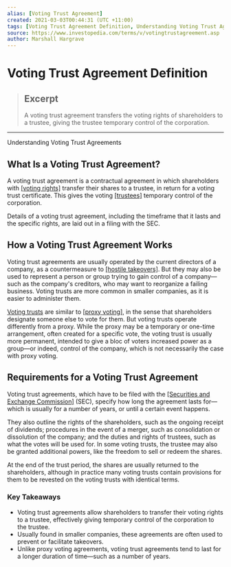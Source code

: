 ```yaml
---
alias: [Voting Trust Agreement]
created: 2021-03-03T00:44:31 (UTC +11:00)
tags: [Voting Trust Agreement Definition, Understanding Voting Trust Agreements]
source: https://www.investopedia.com/terms/v/votingtrustagreement.asp
author: Marshall Hargrave
---
```


# Voting Trust Agreement Definition

> ## Excerpt
> A voting trust agreement transfers the voting rights of shareholders to a trustee, giving the trustee temporary control of the corporation.

---

Understanding Voting Trust Agreements
## What Is a Voting Trust Agreement?

A voting trust agreement is a contractual agreement in which shareholders with [[voting rights]](https://www.investopedia.com/terms/v/votingright.asp) transfer their shares to a trustee, in return for a voting trust certificate. This gives the voting [[trustees]](https://www.investopedia.com/terms/t/trustee.asp) temporary control of the corporation.

Details of a voting trust agreement, including the timeframe that it lasts and the specific rights, are laid out in a filing with the SEC.

## How a Voting Trust Agreement Works

Voting trust agreements are usually operated by the current directors of a company, as a countermeasure to [[hostile takeovers]](https://www.investopedia.com/terms/h/hostiletakeover.asp). But they may also be used to represent a person or group trying to gain control of a company—such as the company's creditors, who may want to reorganize a failing business. Voting trusts are more common in smaller companies, as it is easier to administer them.

[Voting trusts](https://www.investopedia.com/terms/v/votingtrust.asp) are similar to [[proxy voting]](https://www.investopedia.com/terms/p/proxy-vote.asp), in the sense that shareholders designate someone else to vote for them. But voting trusts operate differently from a proxy. While the proxy may be a temporary or one-time arrangement, often created for a specific vote, the voting trust is usually more permanent, intended to give a bloc of voters increased power as a group—or indeed, control of the company, which is not necessarily the case with proxy voting.

## Requirements for a Voting Trust Agreement

Voting trust agreements, which have to be filed with the [[Securities and Exchange Commission]](https://www.investopedia.com/terms/s/sec.asp) (SEC), specify how long the agreement lasts for—which is usually for a number of years, or until a certain event happens.

They also outline the rights of the shareholders, such as the ongoing receipt of dividends; procedures in the event of a merger, such as consolidation or dissolution of the company; and the duties and rights of trustees, such as what the votes will be used for. In some voting trusts, the trustee may also be granted additional powers, like the freedom to sell or redeem the shares.

At the end of the trust period, the shares are usually returned to the shareholders, although in practice many voting trusts contain provisions for them to be revested on the voting trusts with identical terms.

### Key Takeaways

-   Voting trust agreements allow shareholders to transfer their voting rights to a trustee, effectively giving temporary control of the corporation to the trustee.
-   Usually found in smaller companies, these agreements are often used to prevent or facilitate takeovers.
-   Unlike proxy voting agreements, voting trust agreements tend to last for a longer duration of time—such as a number of years.
